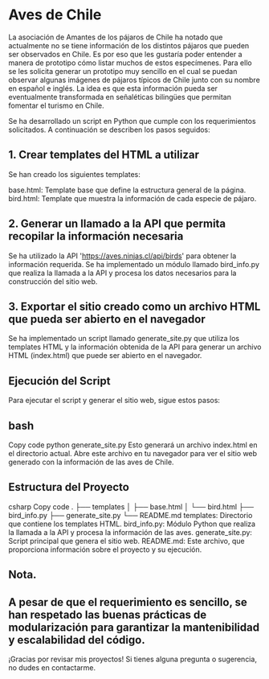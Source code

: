 # Aves de Chile
La asociación de Amantes de los pájaros de Chile ha notado que actualmente no se tiene información de los distintos pájaros que pueden ser observados en Chile. Es por eso que les gustaría poder entender a manera de prototipo cómo listar muchos de estos especímenes. Para ello se les solicita generar un prototipo muy sencillo en el cual se puedan observar algunas imágenes de pájaros típicos de Chile junto con su nombre en español e inglés. La idea es que esta información pueda ser eventualmente transformada en señaléticas bilingües que permitan fomentar el turismo en Chile.

Se ha desarrollado un script en Python que cumple con los requerimientos solicitados. A continuación se describen los pasos seguidos:

## 1. Crear templates del HTML a utilizar
Se han creado los siguientes templates:

base.html: Template base que define la estructura general de la página.
bird.html: Template que muestra la información de cada especie de pájaro.
## 2. Generar un llamado a la API que permita recopilar la información necesaria
Se ha utilizado la API 'https://aves.ninjas.cl/api/birds' para obtener la información requerida. Se ha implementado un módulo llamado bird_info.py que realiza la llamada a la API y procesa los datos necesarios para la construcción del sitio web.

## 3. Exportar el sitio creado como un archivo HTML que pueda ser abierto en el navegador
Se ha implementado un script llamado generate_site.py que utiliza los templates HTML y la información obtenida de la API para generar un archivo HTML (index.html) que puede ser abierto en el navegador.

## Ejecución del Script
Para ejecutar el script y generar el sitio web, sigue estos pasos:

## bash
Copy code
python generate_site.py
Esto generará un archivo index.html en el directorio actual. Abre este archivo en tu navegador para ver el sitio web generado con la información de las aves de Chile.

## Estructura del Proyecto
csharp
Copy code
.
├── templates
│   ├── base.html
│   └── bird.html
├── bird_info.py
├── generate_site.py
└── README.md
templates: Directorio que contiene los templates HTML.
bird_info.py: Módulo Python que realiza la llamada a la API y procesa la información de las aves.
generate_site.py: Script principal que genera el sitio web.
README.md: Este archivo, que proporciona información sobre el proyecto y su ejecución.

## Nota.

A pesar de que el requerimiento es sencillo, se han respetado las buenas prácticas de modularización para garantizar la mantenibilidad y escalabilidad del código.
---------------------------------------------------------------------------------------------------------------------------------------------
¡Gracias por revisar mis proyectos! Si tienes alguna pregunta o sugerencia, no dudes en contactarme.

